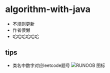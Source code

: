 # algorithm-with-java
- 不规则更新
- 作者很懒
- 哈哈哈哈哈哈
## tips
- 类名中数字对应leetcode题号
![RUNOOB 图标](https://timgsa.baidu.com/timg?image&quality=80&size=b9999_10000&sec=1590334427515&di=4278abe3a1518e5ce11d2f5ad9f41457&imgtype=0&src=http%3A%2F%2Fimg.mp.sohu.com%2Fupload%2F20170807%2F4f091a352c7345d1ab4d66a9b93b380e_th.png)


